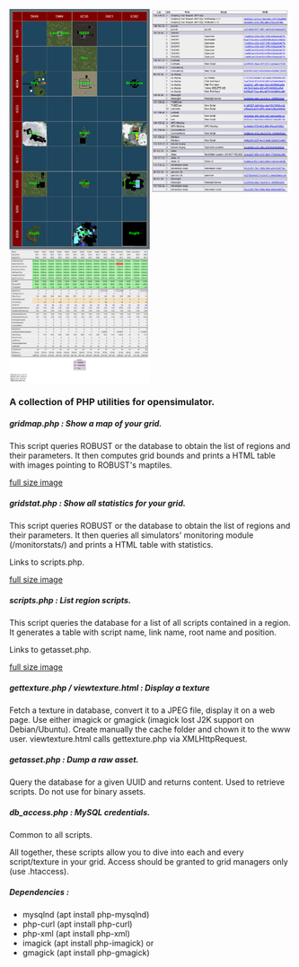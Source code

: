 <img align="top" width="250" src="doc/gridmap.png"><img align="top" width="250" src="doc/scripts.png"><img align="top" width="250" src="doc/gridstats.png">

### A collection of PHP utilities for opensimulator.

##### gridmap.php : Show a map of your grid.

This script queries ROBUST or the database to obtain the list of regions and their parameters. It then computes grid bounds and prints a HTML table with images pointing to ROBUST's maptiles.
 
[full size image](doc/gridmap.png)

##### gridstat.php : Show all statistics for your grid. 

This script queries ROBUST or the database to obtain the list of regions and their parameters. It then queries all simulators' monitoring module (/monitorstats/<region-uuid>) and prints a HTML table with statistics.

Links to scripts.php.

[full size image](doc/gridstats.png)

##### scripts.php : List region scripts.

This script queries the database for a list of all scripts contained in a region. It generates a table with script name, link name, root name and position.

Links to getasset.php.

[full size image](doc/scripts.png)

##### gettexture.php /  viewtexture.html : Display a texture

Fetch a texture in database, convert it to a JPEG file, display it on a web page. Use either imagick or gmagick (imagick lost J2K support on Debian/Ubuntu). Create manually the cache folder and chown it to the www user. viewtexture.html calls gettexture.php via XMLHttpRequest.

##### getasset.php : Dump a raw asset. 

Query the database for a given UUID and returns content. Used to retrieve scripts. Do not use for binary assets.


##### db_access.php : MySQL credentials.

Common to all scripts.

All together, these scripts allow you to dive into each and every script/texture in your grid. Access should be granted to grid managers only (use .htaccess).

##### Dependencies :

- mysqlnd (apt install php-mysqlnd)
- php-curl (apt install php-curl)
- php-xml (apt install php-xml)
- imagick (apt install php-imagick) or
- gmagick (apt install php-gmagick)
